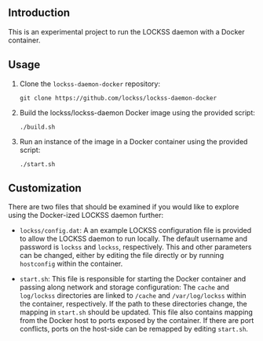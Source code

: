 ## Introduction
This is an experimental project to run the LOCKSS daemon with a Docker container.

## Usage
1. Clone the `lockss-daemon-docker` repository:

    ```
    git clone https://github.com/lockss/lockss-daemon-docker
    ```

2. Build the lockss/lockss-daemon Docker image using the provided script:

    ```
    ./build.sh
    ```

3. Run an instance of the image in a Docker container using the provided script:

    ```
    ./start.sh
    ```

## Customization
There are two files that should be examined if you would like to explore using the 
Docker-ized LOCKSS daemon further:

* `lockss/config.dat`: A an example LOCKSS configuration file is provided to allow
the LOCKSS daemon to run locally. The default username and password is `lockss` and
`lockss`, respectively. This and other parameters can be changed, either by editing
the file directly or by running `hostconfig` within the container.

* `start.sh`: This file is responsible for starting the Docker container and passing
along network and storage configuration: The `cache` and `log/lockss` directories 
are linked to `/cache` and `/var/log/lockss` within the container, respectively. If 
the path to these directories change, the mapping in `start.sh` should be updated.
    This file also contains mapping from the Docker host to ports exposed by the 
container. If there are port conflicts, ports on the host-side can be remapped by
editing `start.sh`.
